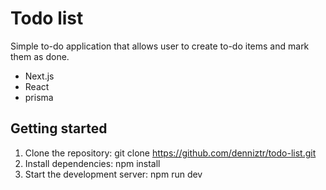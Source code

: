 <h1>Todo list</h1>

<p>Simple to-do application that allows user to create to-do items and mark them as done.</p>

- Next.js
- React
- prisma

## Getting started

1. Clone the repository: git clone https://github.com/denniztr/todo-list.git
2. Install dependencies: npm install
3. Start the development server: npm run dev

